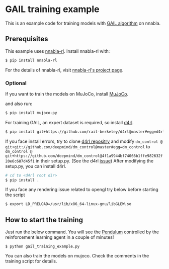 # GAIL training example

This is an example code for training models with [GAIL algorithm](https://arxiv.org/abs/1606.03476) on nnabla.

## Prerequisites

This example uses [nnabla-rl](https://github.com/sony/nnabla-rl).
Install nnabla-rl with:

```sh
$ pip install nnabla-rl
```

For the details of nnabla-rl, visit [nnabla-rl's project page](https://github.com/sony/nnabla-rl).

### Optional

If you want to train the models on MuJoCo, install [MuJoCo](https://mujoco.org).

and also run:

```sh
$ pip install mujoco-py
```

For training GAIL, an expert dataset is required, so install [d4rl](https://github.com/rail-berkeley/d4rl).

```sh
$ pip install git+https://github.com/rail-berkeley/d4rl@master#egg=d4rl
```

If you face install errors, try to clone [d4rl repositry](https://github.com/rail-berkeley/d4rl) and modify `dm_control @ git+git://github.com/deepmind/dm_control@master#egg=dm_control` to `dm_control @ git+https://github.com/deepmind/dm_control@4f1a9944bf74066b1ffe982632f20e6c687d45f1` in their setup.py. (See the d4rl [issue](https://github.com/rail-berkeley/d4rl/issues/141))
After modifying the setup.py, you can install d4rl.

```sh
# cd to <d4rl root dir>
$ pip install .
```

If you face any rendering issue related to opengl try below before starting the script

```sh
$ export LD_PRELOAD=/usr/lib/x86_64-linux-gnu/libGLEW.so
```

## How to start the training

Just run the below command. You will see the [Pendulum](https://gym.openai.com/envs/Pendulum-v0/) controlled by the reinforcement learning agent in a couple of minutes!

```
$ python gail_training_example.py
```

You can also train the models on mujoco. Check the comments in the training script for details.
